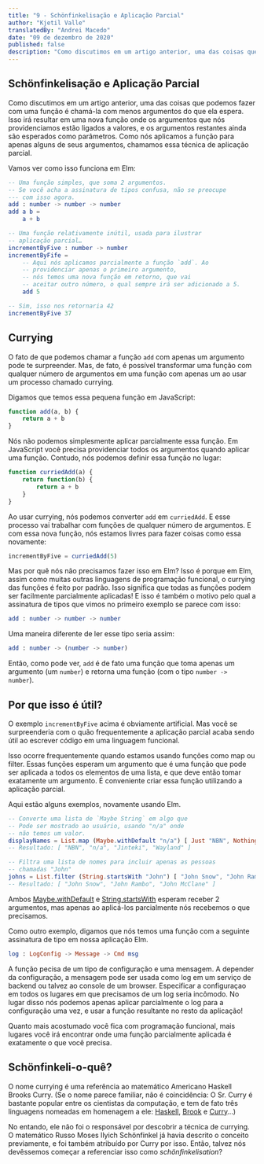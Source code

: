 ```yaml
---
title: "9 - Schönfinkelisação e Aplicação Parcial"
author: "Kjetil Valle"
translatedBy: "Andrei Macedo"
date: "09 de dezembro de 2020"
published: false
description: "Como discutimos em um artigo anterior, uma das coisas que podemos fazer com uma função é chamá-la com menos argumentos do que ela espera. Isso irá resultar em uma nova função onde os argumentos que nós providenciamos estão ligados a valores, e os argumentos restantes ainda são esperados como parâmetros. Como nós aplicamos a função para apenas alguns de seus argumentos, chamamos essa técnica de  aplicação parcial."
---
```


## Schönfinkelisação e Aplicação Parcial

Como discutimos em um artigo anterior, uma das coisas que podemos fazer com uma função é chamá-la com menos argumentos do que ela espera. Isso irá resultar em uma nova função onde os argumentos que nós providenciamos estão ligados a valores, e os argumentos restantes ainda são esperados como parâmetros. Como nós aplicamos a função para apenas alguns de seus argumentos, chamamos essa técnica de  aplicação parcial.

Vamos ver como isso funciona em Elm:

```elm
-- Uma função simples, que soma 2 argumentos.
-- Se você acha a assinatura de tipos confusa, não se preocupe
--- com isso agora.
add : number -> number -> number
add a b = 
	a + b

-- Uma função relativamente inútil, usada para ilustrar
-- aplicação parcial…
incrementByFive : number -> number
incrementByFife =
	-- Aqui nós aplicamos parcialmente a função `add`. Ao
	-- providenciar apenas o primeiro argumento, 
	-- nós temos uma nova função em retorno, que vai
	-- aceitar outro número, o qual sempre irá ser adicionado a 5.
	add 5

-- Sim, isso nos retornaria 42
incrementByFive 37
```

## Currying

O fato de que podemos chamar a função `add` com apenas um argumento pode te surpreender. Mas, de fato, é possível transformar uma função com qualquer número de argumentos em uma função com apenas um ao usar um processo chamado currying.

Digamos que temos essa pequena função em JavaScript:

```js
function add(a, b) {
	return a + b
}
```

Nós não podemos simplesmente aplicar parcialmente essa função. Em JavaScript você precisa providenciar todos os argumentos quando aplicar uma função. Contudo, nós podemos definir essa função no lugar:

```js
function curriedAdd(a) {
	return function(b) {
		return a + b
	}
}
```

Ao usar currying, nós podemos converter `add` em `curriedAdd`. E esse processo vai trabalhar com funções de qualquer número de argumentos. E com essa nova função, nós estamos livres para fazer coisas como essa novamente:

```js
incrementByFive = curriedAdd(5)
```

Mas por quê nós não precisamos fazer isso em Elm? Isso é porque em Elm, assim como muitas outras linguagens de programação funcional, o currying das funções é feito por padrão. Isso significa que todas as funções podem ser facilmente parcialmente aplicadas! E isso é também o motivo pelo qual a assinatura de tipos que vimos no primeiro exemplo se parece com isso: 

```elm
add : number -> number -> number
```

Uma maneira diferente de ler esse tipo seria assim:

```elm
add : number -> (number -> number)
```

Então, como pode ver, `add` é de fato uma função que toma apenas um argumento (um `number`) e retorna uma função (com o tipo `number -> number`).

## Por que isso é útil?

O exemplo `incrementByFive` acima é obviamente artificial. Mas você se surpreenderia com o quão frequentemente a aplicação parcial acaba sendo útil ao escrever código em uma linguagem funcional.

Isso ocorre frequentemente quando estamos usando funções como map ou filter. Essas funções esperam um argumento que é uma função que pode ser aplicada a todos os elementos de uma lista, e que deve então tomar exatamente um argumento. É conveniente criar essa função utilizando a aplicação parcial.

Aqui estão alguns exemplos, novamente usando Elm.

```elm
-- Converte uma lista de `Maybe String` em algo que
-- Pode ser mostrado ao usuário, usando "n/a" onde
-- não temos um valor.
displayNames = List.map (Maybe.withDefault "n/a") [ Just "NBN", Nothing, Just "Jinteki", Just "Wayland"]
-- Resultado: [ "NBN", "n/a", "Jinteki", "Wayland" ]

-- Filtra uma lista de nomes para incluir apenas as pessoas
-- chamadas "John"
johns = List.filter (String.startsWith "John") [ "John Snow", "John Rambo", "James Bond", "John McClane", "Jack Bauer"]
-- Resultado: [ "John Snow", "John Rambo", "John McClane" ]
```

Ambos [Maybe.withDefault](https://package.elm-lang.org/packages/elm/core/latest/Maybe#withDefault) e [String.startsWith](https://package.elm-lang.org/packages/elm/core/latest/String#startsWith) esperam receber 2 argumentos, mas apenas ao aplicá-los parcialmente nós recebemos o que precisamos.

Como outro exemplo, digamos que nós temos uma função com a seguinte assinatura de tipo em nossa aplicação Elm.

```elm
log : LogConfig -> Message -> Cmd msg
```

A função pecisa de um tipo de configuração e uma mensagem. A depender da configuração, a mensagem pode ser usada como log em um serviço de backend ou talvez ao console de um browser. Especificar a configuraçao em todos os lugares em que precisamos de um log seria incômodo. No lugar disso nós podemos apenas aplicar parcialmente o log para a configuração uma vez, e usar a função resultante no resto da aplicação!

Quanto mais acostumado você fica com programação funcional, mais lugares você irá encontrar onde uma função parcialmente aplicada é exatamente o que você precisa.

## Schönfinkeli-o-quê?

O nome currying é uma referência ao matemático Americano Haskell Brooks Curry. (Se o nome parece familiar, não é coincidência: O Sr. Curry é bastante popular entre os cientistas da computação, e tem de fato três linguagens nomeadas em homenagem a ele: [Haskell](https://www.haskell.org/), [Brook](http://graphics.stanford.edu/projects/brookgpu/) e [Curry](https://www-ps.informatik.uni-kiel.de/currywiki/)…)

No entando, ele não foi o responsável por descobrir a técnica de currying. O matemático Russo Moses Ilyich Schönfinkel já havia descrito o conceito previamente, e foi também atribuído por Curry por isso. Então, talvez nós devêssemos começar a referenciar isso como *schönfinkelisation*?
